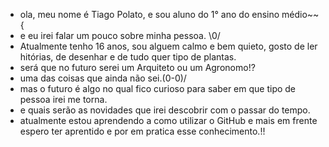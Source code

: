 - ola, meu nome é Tiago Polato, e sou aluno do 1° ano do ensino médio~~{
- e eu irei falar um pouco sobre minha pessoa. \0/
- Atualmente tenho 16 anos, sou alguem calmo e bem quieto, gosto de ler hitórias, de desenhar e de tudo quer tipo de plantas.
- será que no futuro serei um Arquiteto ou um Agronomo!?
- uma das coisas que ainda não sei.(0-0)/
- mas o futuro é algo no qual fico curioso para saber em que tipo de pessoa irei me torna.
- e quais serão as novidades que irei descobrir com o passar do tempo.
- atualmente estou aprendendo a como utilizar o GitHub e mais em frente espero ter aprentido e por em pratica esse conhecimento.!!

